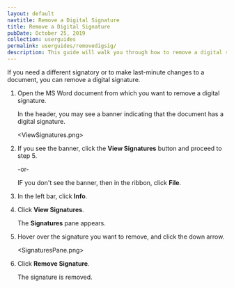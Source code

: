 ```yaml
---
layout: default
navtitle: Remove a Digital Signature
title: Remove a Digital Signature
pubDate: October 25, 2019
collection: userguides
permalink: userguides/removedigsig/
description: This guide will walk you through how to remove a digital signature from a Microsoft Word document.
---
```


If you need a different signatory or to make last-minute changes to a document, you can remove a digital signature.

1. Open the MS Word document from which you want to remove a digital signature.
    
    In the header, you may see a banner indicating that the document has a digital signature.
    
    <ViewSignatures.png>
    
2. If you see the banner, click the **View Signatures** button and proceed to step 5.

    -or-
    
    IF you don't see the banner, then in the ribbon, click **File**.
    
3. In the left bar, click **Info**.
4. Click **View Signatures**.

    The **Signatures** pane appears.
    
5. Hover over the signature you want to remove, and click the down arrow.

    <SignaturesPane.png>
    
6. Click **Remove Signature**.

    The signature is removed.

